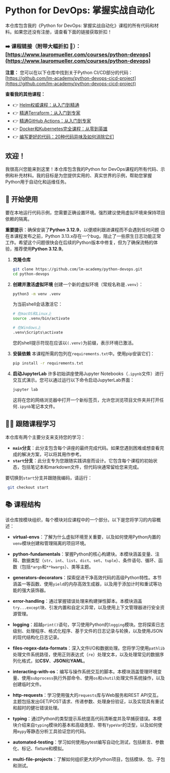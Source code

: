# Python for DevOps: 掌握实战自动化

本仓库包含我的《Python for DevOps: 掌握实战自动化》课程的所有代码和材料。如果您还没有注册，请查看下面的链接获取折扣！

### ➡️ 课程链接（附带大幅折扣 🙂）：[https://www.lauromueller.com/courses/python-devops](https://www.lauromueller.com/courses/python-devops)

**注意：** 您可以在以下仓库中找到关于Python CI/CD部分的代码：[https://github.com/lm-academy/python-devops-cicd-project](https://github.com/lm-academy/python-devops-cicd-project)

**查看我的其他课程：**

- 👉 [Helm权威课程：从入门到精通](https://www.lauromueller.com/courses/definitive-helm-course)
- 👉 [精通Terraform：从入门到专家](https://www.lauromueller.com/courses/mastering-terraform)
- 👉 [精通GitHub Actions：从入门到专家](https://www.lauromueller.com/courses/mastering-github-actions)
- 👉 [Docker和Kubernetes完全课程：从零到英雄](https://www.lauromueller.com/courses/docker-kubernetes)
- 👉 [编写更好的代码：20种代码异味及如何消除它们](https://www.lauromueller.com/courses/writing-clean-code)

## 欢迎！

我很高兴您能来到这里！本仓库包含我的Python for DevOps课程的所有代码、示例和补充材料。我的目标是为您提供实用的、真实世界的示例，帮助您掌握Python用于自动化和运维任务。

## 🚀 开始使用

要在本地运行代码示例，您需要正确设置环境。强烈建议使用虚拟环境来保持项目依赖的隔离。

**重要提示**：确保安装了**Python 3.12.9**，以便顺利跟进课程而不会遇到任何问题 😊 在本课程发布之前，Python 3.13.x存在一个bug，阻止了一些原生日志功能正常工作。希望这个问题很快会在后续的Python版本中修复，但为了确保流畅的体验，推荐使用**Python 3.12.9**。

1.  **克隆仓库**

    ```bash
    git clone https://github.com/lm-academy/python-devops.git
    cd python-devops
    ```

2.  **创建并激活虚拟环境**
    创建一个新的虚拟环境（常规名称是`.venv`）：

    ```bash
    python3 -m venv .venv
    ```

    为当前shell会话激活它：

    ```bash
    # 在macOS和Linux上
    source .venv/bin/activate

    # 在Windows上
    .venv\Scripts\activate
    ```

    您的shell提示符现在应该以`(.venv)`为前缀，表示环境已激活。

3.  **安装依赖**
    本课程所需的包列在`requirements.txt`中。使用pip安装它们：

    ```bash
    pip install -r requirements.txt
    ```

4.  **启动JupyterLab**
    许多初始讲座使用Jupyter Notebooks（`.ipynb`文件）进行交互式演示。您可以通过运行以下命令启动JupyterLab界面：
    ```bash
    jupyter lab
    ```
    这将在您的网络浏览器中打开一个新标签页，允许您浏览项目文件夹并打开任何`.ipynb`笔记本文件。

## 🧑‍💻 跟随课程学习

本仓库有两个主要分支来支持您的学习：

- **`main`分支**：此分支包含每个讲座的最终完成代码。如果您遇到困难或想查看完成的解决方案，可以将其用作参考。
- **`start`分支**：此分支专为您跟随实践讲座而设计。它包含每个课程的初始状态，包括笔记本和markdown文件，但代码块通常留给您来完成。

要切换到`start`分支并跟随我编码，请运行：

```bash
 git checkout start
```

## 📚 课程结构

该仓库按模块组织，每个模块对应课程中的一个部分。以下是您将学习的内容概述：

- **virtual-envs**：了解为什么虚拟环境至关重要，以及如何使用Python内置的`venv`模块创建和管理隔离的项目环境。

- **python-fundamentals**：掌握Python的核心构建块。本模块涵盖变量、注释、数据类型（`str`、`int`、`list`、`dict`、`set`、`tuple`）、条件语句、循环、函数（包括`*args`和`**kwargs`）、类等主题。

- **generators-decorators**：探索促进干净高效代码的高级Python特性。本节涵盖一等函数、使用`yield`的内存高效生成器，以及用于添加计时和重试等功能的强大装饰器。

- **error-handling**：通过掌握错误处理来构建弹性脚本。本模块涵盖`try...except`块、引发内置和自定义异常，以及使用上下文管理器进行安全资源管理。

- **logging**：超越`print()`语句，学习使用Python的`logging`模块。您将探索日志级别、处理程序、格式化程序、基于文件的日志记录与轮换，以及使用JSON的现代结构化日志记录。

- **files-regex-data-formats**：深入文件I/O和数据处理。您将学习使用`pathlib`处理文件系统路径，使用正则表达式（`re`）处理文本，以及处理常见的数据序列化格式，如**CSV**、**JSON**和**YAML**。

- **interacting-with-os**：编写与操作系统交互的脚本。本模块涵盖管理环境变量、使用`subprocess`执行外部命令、使用`os`和`shutil`处理文件系统操作，以及创建临时文件。

- **http-requests**：学习使用强大的`requests`库与Web服务和REST API交互。主题包括发出GET/POST请求、传递参数、处理身份验证，以及实现具有重试和超时的健壮错误处理。

- **typing**：通过Python的类型提示系统提高代码清晰度并及早捕获错误。本模块介绍来自`typing`模块的基本和高级类型、带有`TypeVar`的泛型，以及如何使用`mypy`等静态分析工具验证您的代码。

- **automated-testing**：学习如何使用pytest编写自动化测试，包括断言、参数化、标记、fixture和模拟。

- **multi-file-projects**：了解如何组织更大的Python项目，包括模块、包、子包和测试。